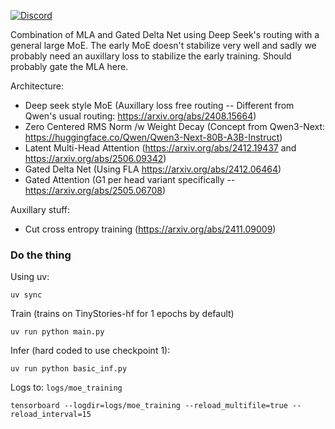 [![Discord](https://img.shields.io/discord/232596713892872193?logo=discord)](https://discord.gg/2JhHVh7CGu)

Combination of MLA and Gated Delta Net using Deep Seek's routing with a general large MoE. The early MoE doesn't stabilize very well and sadly we probably need an auxillary loss to stabilize the early training. Should probably gate the MLA here.

Architecture:
- Deep seek style MoE (Auxillary loss free routing -- Different from Qwen's usual routing: https://arxiv.org/abs/2408.15664)
- Zero Centered RMS Norm /w Weight Decay (Concept from Qwen3-Next: https://huggingface.co/Qwen/Qwen3-Next-80B-A3B-Instruct)
- Latent Multi-Head Attention (https://arxiv.org/abs/2412.19437 and https://arxiv.org/abs/2506.09342)
- Gated Delta Net (Using FLA https://arxiv.org/abs/2412.06464)
- Gated Attention (G1 per head variant specifically -- https://arxiv.org/abs/2505.06708)

Auxillary stuff:
- Cut cross entropy training (https://arxiv.org/abs/2411.09009)

### Do the thing
Using uv:
```
uv sync
```

Train (trains on TinyStories-hf for 1 epochs by default)
```
uv run python main.py
```

Infer (hard coded to use checkpoint 1):
```
uv run python basic_inf.py
```

Logs to: `logs/moe_training`
```
tensorboard --logdir=logs/moe_training --reload_multifile=true --reload_interval=15
```














